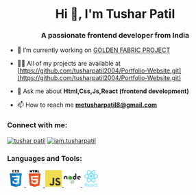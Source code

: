 <h1 align="center">Hi 👋, I'm Tushar Patil</h1>
<h3 align="center">A passionate frontend developer from India</h3>

- 🔭 I’m currently working on [GOLDEN FABRIC PROJECT](https://github.com/tusharpatil2004/Golden-Fabric-Project.git)

- 👨‍💻 All of my projects are available at [https://github.com/tusharpatil2004/Portfolio-Website.git](https://github.com/tusharpatil2004/Portfolio-Website.git)

- 💬 Ask me about **Html,Css,Js,React (frontend development)**

- 📫 How to reach me **metusharpatil8@gmail.com**

<h3 align="left">Connect with me:</h3>
<p align="left">
<a href="www.linkedin.com/in/tushar-patil-b51207277" target="blank"><img align="center" src="https://raw.githubusercontent.com/rahuldkjain/github-profile-readme-generator/master/src/images/icons/Social/linked-in-alt.svg" alt="tushar patil" height="30" width="40" /></a>
<a href="https://instagram.com/iam.tusharpatil" target="blank"><img align="center" src="https://raw.githubusercontent.com/rahuldkjain/github-profile-readme-generator/master/src/images/icons/Social/instagram.svg" alt="iam.tusharpatil" height="30" width="40" /></a>
</p>

<h3 align="left">Languages and Tools:</h3>
<p align="left"> <a href="https://www.w3schools.com/css/" target="_blank" rel="noreferrer"> <img src="https://raw.githubusercontent.com/devicons/devicon/master/icons/css3/css3-original-wordmark.svg" alt="css3" width="40" height="40"/> </a> <a href="https://www.w3.org/html/" target="_blank" rel="noreferrer"> <img src="https://raw.githubusercontent.com/devicons/devicon/master/icons/html5/html5-original-wordmark.svg" alt="html5" width="40" height="40"/> </a> <a href="https://developer.mozilla.org/en-US/docs/Web/JavaScript" target="_blank" rel="noreferrer"> <img src="https://raw.githubusercontent.com/devicons/devicon/master/icons/javascript/javascript-original.svg" alt="javascript" width="40" height="40"/> </a> <a href="https://nodejs.org" target="_blank" rel="noreferrer"> <img src="https://raw.githubusercontent.com/devicons/devicon/master/icons/nodejs/nodejs-original-wordmark.svg" alt="nodejs" width="40" height="40"/> </a> <a href="https://reactjs.org/" target="_blank" rel="noreferrer"> <img src="https://raw.githubusercontent.com/devicons/devicon/master/icons/react/react-original-wordmark.svg" alt="react" width="40" height="40"/> </a> </p>




